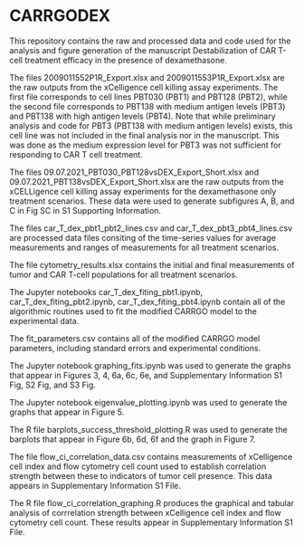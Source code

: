 # CARRGODEX
This repository contains the raw and processed data and code used for the analysis and figure generation of the manuscript Destabilization of CAR T-cell treatment efficacy in the presence of dexamethasone.

The files 2009011552P1R_Export.xlsx and 2009011553P1R_Export.xlsx are the raw outputs from the xCelligence cell killing assay experiments.  The first file corresponds to cell lines PBT030 (PBT1) and PBT128 (PBT2), while the second file corresponds to PBT138 with medium antigen levels (PBT3) and PBT138 with high antigen levels (PBT4).  Note that while preliminary analysis and code for PBT3 (PBT138 with medium antigen levels) exists, this cell line was not included in the final analysis nor in the manuscript.  This was done as the medium expression level for PBT3 was not sufficient for responding to CAR T cell treatment.

The files 09.07.2021_PBT030_PBT128vsDEX_Export_Short.xlsx and 09.07.2021_PBT138vsDEX_Export_Short.xlsx are the raw outputs from the xCELLigence cell killing assay experiments for the dexamethasone only treatment scenarios.  These data were used to generate subfigures A, B, and C in Fig SC in S1 Supporting Information.

The files car_T_dex_pbt1_pbt2_lines.csv and car_T_dex_pbt3_pbt4_lines.csv are processed data files consiting of the time-series values for average measurements and ranges of measurements for all treatment scenarios.

The file cytometry_results.xlsx contains the initial and final measurements of tumor and CAR T-cell populations for all treatment scenarios.

The Jupyter notebooks car_T_dex_fiting_pbt1.ipynb, car_T_dex_fiting_pbt2.ipynb, car_T_dex_fiting_pbt4.ipynb contain all of the algorithmic routines used to fit the modified CARRGO model to the experimental data.

The fit_parameters.csv contains all of the modified CARRGO model parameters, including standard errors and experimental conditions.

The Jupyter notebook graphing_fits.ipynb was used to generate the graphs that appear in Figures 3, 4, 6a, 6c, 6e, and Supplementary Information S1 Fig, S2 Fig, and S3 Fig.

The Jupyter notebook eigenvalue_plotting.ipynb was used to generate the graphs that appear in Figure 5.

The R file barplots_success_threshold_plotting.R was used to generate the barplots that appear in Figure 6b, 6d, 6f and the graph in Figure 7.

The file flow_ci_correlation_data.csv contains measurements of xCelligence cell index and flow cytometry cell count used to establish correlation strength between these to indicators of tumor cell presence.  This data appears in Supplementary Information S1 File.

The R file flow_ci_correlation_graphing.R produces the graphical and tabular analysis of corrrelation strength between xCelligence cell index and flow cytometry cell count.  These results appear in Supplementary Information S1 File.
